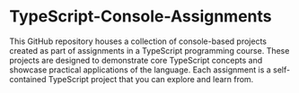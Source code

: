 # TypeScript-Console-Assignments
This GitHub repository houses a collection of console-based projects created as part of assignments in a TypeScript programming course. These projects are designed to demonstrate core TypeScript concepts and showcase practical applications of the language. Each assignment is a self-contained TypeScript project that you can explore and learn from.
